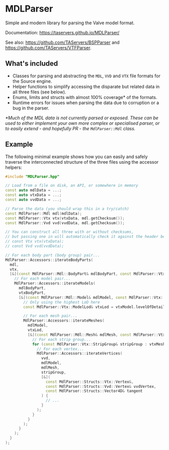 # MDLParser

Simple and modern library for parsing the Valve model format.

Documentation: https://taservers.github.io/MDLParser/

See also: https://github.com/TAServers/BSPParser and https://github.com/TAServers/VTFParser.

## What's included

- Classes for parsing and abstracting the `MDL`, `VVD` and `VTX` file formats for the Source engine.
- Helper functions to simplify accessing the disparate but related data in all three files (see below).
- Enums, limits and structs with almost 100% coverage* of the formats.
- Runtime errors for issues when parsing the data due to corruption or a bug in the parser.

_*Much of the MDL data is not currently parsed or exposed. These can be used to either implement your own more complex
or specialised parser, or to easily extend - and hopefully PR - the `MdlParser::Mdl` class._

## Example

The following minimal example shows how you can easily and safely traverse the interconnected structure of the three
files using the accessor helpers:

```cpp
#include "MDLParser.hpp"

// Load from a file on disk, an API, or somewhere in memory
const auto mdlData = ...;
const auto vtxData = ...;
const auto vvdData = ...;

// Parse the data (you should wrap this in a try/catch)
const MdlParser::Mdl mdl(mdlData);
const MdlParser::Vtx vtx(vtxData, mdl.getChecksum());
const MdlParser::Vvd vvd(vvdData, mdl.getChecksum());

// You can construct all three with or without checksums,
// but passing one in will automatically check it against the header before parsing
// const Vtx vtx(vtxData);
// const Vvd vvd(vvdData);

// For each body part (body group) pair...
MdlParser::Accessors::iterateBodyParts(
  mdl,
  vtx,
  [&](const MdlParser::Mdl::BodyPart& mdlBodyPart, const MdlParser::Vtx::BodyPart& vtxBodyPart) {
    // For each model pair...
    MdlParser::Accessors::iterateModels(
      mdlBodyPart,
      vtxBodyPart,
      [&](const MdlParser::Mdl::Model& mdlModel, const MdlParser::Vtx::Model& vtxModel) {
        // Only using the highest LoD here
        const MdlParser::Vtx::ModelLod& vtxLod = vtxModel.levelOfDetails[0];

        // For each mesh pair...
        MdlParser::Accessors::iterateMeshes(
          mdlModel,
          vtxLod,
          [&](const MdlParser::Mdl::Mesh& mdlMesh, const MdlParser::Vtx::Mesh& vtxMesh) {
            // For each strip group...
            for (const MdlParser::Vtx::StripGroup& stripGroup : vtxMesh.stripGroups) {
              // For each vertex...
              MdlParser::Accessors::iterateVertices(
                vvd,
                mdlModel,
                mdlMesh,
                stripGroup,
                [&](
                  const MdlParser::Structs::Vtx::Vertex&,
                  const MdlParser::Structs::Vvd::Vertex& vvdVertex,
                  const MdlParser::Structs::Vector4D& tangent
                ) {
                  // ...
                }
              );
            }
          }
        );
      }
    );
  }
);
```
